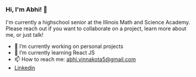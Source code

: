 ### Hi, I'm Abhi! 👋 

I'm currently a highschool senior at the Illinois Math and Science Academy. Please reach out if you want to collaborate on a project, learn more about me, or just talk! 

- 🔭 I’m currently working on personal projects
- 🌱 I’m currently learning React JS
- 📫 How to reach me: abhi.vinnakota5@gmail.com 
- [Linkedin](https://www.linkedin.com/in/abhivinnakota/)

